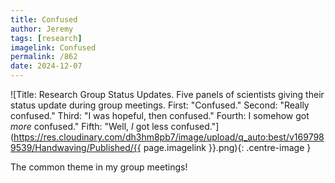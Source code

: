 ```yaml
---
title: Confused
author: Jeremy
tags: [research]
imagelink: Confused
permalink: /862
date: 2024-12-07
---
```


![Title: Research Group Status Updates. Five panels of scientists giving their status update during group meetings. First: "Confused." Second: "Really confused." Third: "I was hopeful, then confused." Fourth: I somehow got *more* confused." Fifth: "Well, *I* got less confused."](https://res.cloudinary.com/dh3hm8pb7/image/upload/q_auto:best/v1697989539/Handwaving/Published/{{ page.imagelink }}.png){: .centre-image }

The common theme in my group meetings!
